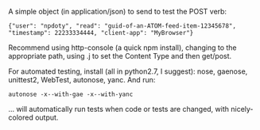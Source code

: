 A simple object (in application/json) to send to test the POST verb:

    {"user": "npdoty", "read": "guid-of-an-ATOM-feed-item-12345678", "timestamp": 22233334444, "client-app": "MyBrowser"}

Recommend using http-console (a quick npm install), changing to the appropriate path, using .j to set the Content Type and then get/post.

For automated testing, install (all in python2.7, I suggest): nose, gaenose, unittest2, WebTest, autonose, yanc. And run:

    autonose -x--with-gae -x--with-yanc

... will automatically run tests when code or tests are changed, with nicely-colored output.